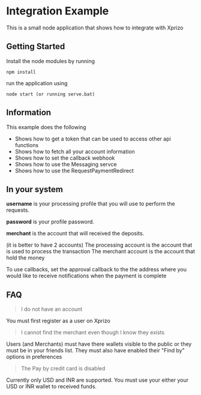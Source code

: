 # Integration Example

This is a small node application that shows how to integrate with Xprizo 

## Getting Started ##

Install the node modules by running  

	npm install


run the application using

	node start (or running serve.bat)


## Information ##

This example does the following

- Shows how to get a token that can be used to access other api functions
- Shows how to fetch all your account information
- Shows how to set the callback webhook
- Shows how to use the Messaging servce
- Shows how to use the RequestPaymentRedirect

## In your system ##

**username** is your processing profile that you will use to perform the requests.

**password** is your profile password.

**merchant** is the account that will received the deposits.

(it is better to have 2 accounts)
The processing account is the account that is used to process the transaction
The merchant account is the account that hold the money

To use callbacks, set the approval callback to the the address where you would like to receive notifications when the payment is complete



## FAQ ##

> I do not have an account

You must first register as a user on Xprizo

> I cannot find the merchant even though I know they exists

Users (and Merchants) must have there wallets visible to the public or they must be in your friends list.
They must also have enabled their "Find by" options in preferences


> The Pay by credit card is disabled

Currently only USD and INR are supported.
You must use your either your USD or INR wallet to received funds.


 



